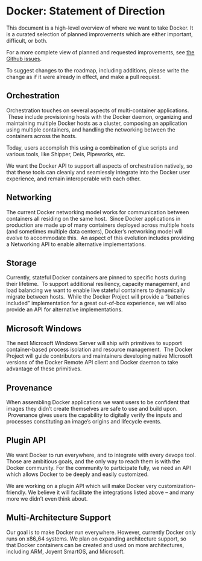 # Docker: Statement of Direction

This document is a high-level overview of where we want to take Docker.
It is a curated selection of planned improvements which are either important, difficult, or both.

For a more complete view of planned and requested improvements, see [the Github issues](https://github.com/docker/docker/issues).

To suggest changes to the roadmap, including additions, please write the change as if it were already in effect, and make a pull request.


## Orchestration

Orchestration touches on several aspects of multi-container applications.  These include provisioning hosts with the Docker daemon, organizing and maintaining multiple Docker hosts as a cluster, composing an application using multiple containers, and handling the networking between the containers across the hosts.

Today, users accomplish this using a combination of glue scripts and various tools, like Shipper, Deis, Pipeworks, etc.

We want the Docker API to support all aspects of orchestration natively, so that these tools can cleanly and seamlessly integrate into the Docker user experience, and remain interoperable with each other.

## Networking

The current Docker networking model works for communication between containers all residing on the same host.  Since Docker applications in production are made up of many containers deployed across multiple hosts (and sometimes multiple data centers), Docker’s networking model will evolve to accommodate this.  An aspect of this evolution includes providing a Networking API to enable alternative implementations.

## Storage

Currently, stateful Docker containers are pinned to specific hosts during their lifetime.  To support additional resiliency, capacity management, and load balancing we want to enable live stateful containers to dynamically migrate between hosts.  While the Docker Project will provide a “batteries included” implementation for a great out-of-box experience, we will also provide an API for alternative implementations.

## Microsoft Windows

The next Microsoft Windows Server will ship with primitives to support container-based process isolation and resource management.  The Docker Project will guide contributors and maintainers developing native Microsoft versions of the Docker Remote API client and Docker daemon to take advantage of these primitives.

## Provenance

When assembling Docker applications we want users to be confident that images they didn’t create themselves are safe to use and build upon.  Provenance gives users the capability to digitally verify the inputs and processes constituting an image’s origins and lifecycle events.

## Plugin API

We want Docker to run everywhere, and to integrate with every devops tool. Those are ambitious goals, and the only way to reach them is with the Docker community. For the community to participate fully, we need an API which allows Docker to be deeply and easily customized.

We are working on a plugin API which will make Docker very customization-friendly. We believe it will facilitate the integrations listed above – and many more we didn’t even think about.

## Multi-Architecture Support

Our goal is to make Docker run everywhere. However, currently Docker only runs on x86_64 systems. We plan on expanding architecture support, so that Docker containers can be created and used on more architectures, including ARM, Joyent SmartOS, and Microsoft.
